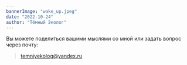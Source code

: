 ```yaml
---
bannerImage: "wake_up.jpeg"
date: "2022-10-24"
author: "Тёмный Эколог"
---
```


Вы можете поделиться вашими мыслями со мной или задать вопрос через почту:
> temniyekolog@yandex.ru


